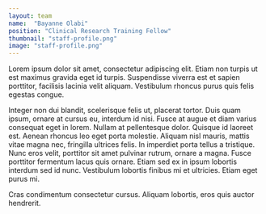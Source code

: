 ```yaml
---
layout: team
name:  "Bayanne Olabi"
position: "Clinical Research Training Fellow"
thumbnail: "staff-profile.png"
image: "staff-profile.png"
---
```

Lorem ipsum dolor sit amet, consectetur adipiscing elit. Etiam non turpis ut est maximus gravida eget id turpis. Suspendisse viverra est et sapien porttitor, facilisis lacinia velit aliquam. Vestibulum rhoncus purus quis felis egestas congue. 

Integer non dui blandit, scelerisque felis ut, placerat tortor. Duis quam ipsum, ornare at cursus eu, interdum id nisi. Fusce at augue et diam varius consequat eget in lorem. Nullam at pellentesque dolor. Quisque id laoreet est. Aenean rhoncus leo eget porta molestie. Aliquam nisl mauris, mattis vitae magna nec, fringilla ultrices felis. In imperdiet porta tellus a tristique. Nunc eros velit, porttitor sit amet pulvinar rutrum, ornare a magna. Fusce porttitor fermentum lacus quis ornare. Etiam sed ex in ipsum lobortis interdum sed id nunc. Vestibulum lobortis finibus mi et ultricies. Etiam eget purus mi. 

Cras condimentum consectetur cursus. Aliquam lobortis, eros quis auctor hendrerit.
